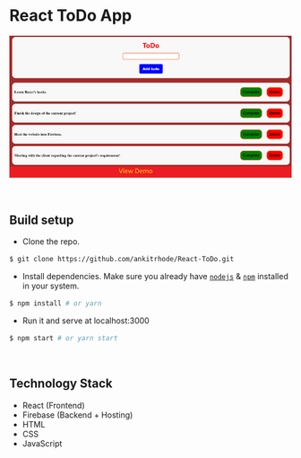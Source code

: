 # React ToDo App
<a href="https://todo-app-5f8a6.web.app/"><img src="media/todo-app.png" /></a>

<br />

## Build setup

- Clone the repo.
```bash
$ git clone https://github.com/ankitrhode/React-ToDo.git
```

- Install dependencies. Make sure you already have [`nodejs`](https://nodejs.org/en/) & [`npm`](https://www.npmjs.com/) installed in your system.
```bash
$ npm install # or yarn
```

- Run it and serve at localhost:3000
```bash
$ npm start # or yarn start
```

<br />

## Technology Stack

- React (Frontend)
- Firebase (Backend + Hosting)
- HTML
- CSS
- JavaScript

<br />
